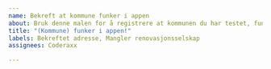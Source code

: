 ```yaml
---
name: Bekreft at kommune funker i appen
about: Bruk denne malen for å registrere at kommunen du har testet, fungerer.
title: "(Kommune) funker i appen!"
labels: Bekreftet adresse, Mangler renovasjonsselskap
assignees: Coderaxx

---
```



